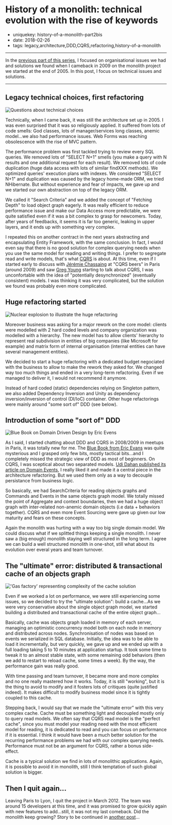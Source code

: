 History of a monolith: technical evolution with the rise of keywords
====================================================================

- uniquekey: history-of-a-monolith-part2bis
- date: 2018-02-26
- tags: legacy,architecture,DDD,CQRS,refactoring,history-of-a-monolith

-------------------------------

In the [previous part of this series](/en/blog/2018/01-history-of-a-monolith-part2/), I focused on organisational issues we had and solutions we found when I cameback in 2009 on the monolith project we started at the end of 2005. In this post, I focus on technical issues and solutions.

-------------------------------

## Legacy technical choices, first refactoring

<img alt="Questions about technical choices" src="/images/wondering.jpg" class="img-float-left"/>

Technically, when I came back, it was still the architecture set up in 2005. I was even surprised that it was so religiously applied. It suffered from lots of code smells: God classes, lots of manager/services long classes, anemic model...we also had performance issues. Web Forms was reaching obsolescence with the rise of MVC pattern.

The performance problem was first tackled trying to review every SQL queries. We removed lots of "SELECT N+1" smells (you make a query with N results and one additional request for each result). We removed lots of code duplication (huge data access with lots of similar findXXX methods). We optimized queries' execution plans with indexes. We considered "SELECT N+1" and duplication was caused by the legacy home-made ORM, we tried NHibernate. But without experience and fear of impacts, we gave up and we started our own abstraction on top of the legacy ORM. 

We called it "Search Criteria" and we added the concept of "Fetching Depth" to load object graph eagerly. It was really efficient to reduce performance issue and make our Data Access more predictable, we were quite satisfied even if it was a bit complex to grasp for newcomers. Today, after years of feedbacks, it seems it is far too generic, leaking in upper layers, and it ends up with something very complex.

I repeated this on another contract in the next years abstracting and encapsulating Entity Framework, with the same conclusion. In fact, I would even say that there is no good solution for complex querying needs when you use the same model for reading and writing things. I prefer to segregate read and write models, that's what [CQRS](https://cqrs.wordpress.com/documents/cqrs-introduction/) is about. At this time, even if I started early to discuss with [Jérémie Chassaing](https://twitter.com/thinkb4coding) at "CQRS beers" in Paris (around 2009) and saw [Greg Young](https://twitter.com/gregyoung) starting to talk about CQRS, I was unconfortable with the idea of "potentially desynchronized" (eventually consistent) models. I was thinking it was very complicated, but the solution we found was probably even more complicated.

## Huge refactoring started

<img alt="Nuclear explosion to illustrate the huge refactoring" src="/images/nuclear-explosion.png" class="img-float-left"/>

Moreover business was asking for a major rework on the core model: clients were modelled with 2 hard coded levels and company organization was modelled with a hierarchy. The new model has to allow clients' hierarchy to represent real subdivision in entities of big companies (like Microsoft for example) and matrix form of internal organisation (internal entities can have several management entities).

We decided to start a huge refactoring with a dedicated budget negociated with the business to allow to make the rework they asked for. We changed way too much things and ended in a very long-term refactoring. Even if we managed to deliver it, I would not recommend it anymore.

Instead of hard coded (static) dependencies relying on Singleton pattern, we also added Dependency Inversion and Unity as dependency inversion/inversion of control (DI/IoC) container. Other huge refactorings were mainly around "some sort of" DDD (see below).

## Introduction of some "sort of" DDD

<img alt="Blue Book on Domain Driven Design by Eric Evens" src="/images/ddd.jpg" class="img-float-left"/>

As I said, I started chatting about DDD and CQRS in 2008/2009 in meetups in Paris, it was totally new for me. The [Blue Book from Eric Evans]() was quite mysterious and I grasped only few bits, mostly tactical bits...and I completely missed the strategic view of DDD as most of  beginners. On CQRS, I was sceptical about two separated models. [Udi Dahan published its article on Domain Events](), I really liked it and made it a central piece in the architecture refactoring. But we used them only as a way to decouple persistance from business logic. 

So basically, we had SearchCriteria for reading objects graphs and Commands and Events in the same objects graph model. We totally missed the point of Aggregate and context boundaries, then we had a huge object graph with inter-related non-anemic domain objects (i.e data + behaviors together). CQRS and even more Event Sourcing were gave up given our low maturity and fears on these concepts.

Again the monolith was hurting with a way too big single domain model. We could discuss what if we splitted things keeping a single monolith. I never saw a (big enough) monolith staying well structured in the long term. I agree we can build a well structured monolith in one-shot, still what about its evolution over everal years and team turnover.

## The "ultimate" error: distributed & transactional cache of an objects graph

<img alt="'Gas factory' representing complexity of the cache solution" src="/images/gas-factory.jpg" class="img-float-left"/>

Even if we worked a lot on performance, we were still experiencing some issues, so we decided to try the "ultimate solution": build a cache...As we were very conservative about the single object graph model, we started building a distributed and transactional cache of the entire object graph...

Basically, cache was objects graph loaded in memory of each server, managing an optimistic concurrency model both on each node in memory and distributed across nodes. Synchronisation of nodes was based on events we serialized in SQL database. Initially, the idea was to be able to load it incrementally, but very quickly, we gave up and we ended up with a full loading taking 5 to 10 minutes at application startup. It took some time to tweak it to an almost stable state, with some remaining odd behaviors (then we add to restart to reload cache, some times a week). By the way, the performance gain was really good.

With time passing and team turnover, it became more and more complex and no one really mastered how it works. Today, it is still "working", but it is the thing to avoid to modify and it fosters lots of critiques (quite justified indeed). It makes difficult to modify business model since it is tightly coupled to this cache.

Stepping back, I would say that we made the "ultimate error" with this very complex cache. Cache must be something light and decoupled mostly only to query read models. We often say that CQRS read model is the "perfect cache", since you must model your reading need with the most efficient model for reading, it is dedicated to read and you can focus on performance if it is essential. I think it would have been a much better solution for the recurring performance problems we had with our complex querying needs. Performance must not be an argument for CQRS, rather a bonus side-effect.

Cache is a typical solution we find in lots of monolithic applications. Again, it is possible to avoid it in monolith, still I think temptation of such global solution is bigger.

## Then I quit again...

Leaving Paris to Lyon, I quit the project in March 2012. The team was around 15 developers at this time, and it was promised to grow quickly again with new features to add...still, it was not my last comeback. Did the monolith keep growing? Story to be continued in [another post](history-of-a-monolith-part3)...
